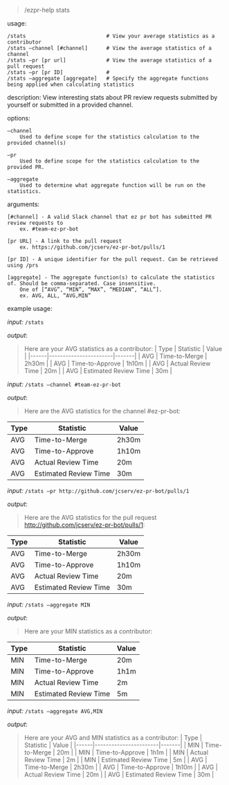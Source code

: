 > /ezpr-help stats

usage:

    /stats							# View your average statistics as a contributor
    /stats —channel [#channel]		# View the average statistics of a channel
    /stats —pr [pr url]				# View the average statistics of a pull request
    /stats —pr [pr ID]				#
    /stats —aggregate [aggregate]	# Specify the aggregate functions being applied when calculating statistics

description: View interesting stats about PR review requests submitted by yourself or submitted in a provided channel.

options:

    —channel
    	Used to define scope for the statistics calculation to the provided channel(s)

    —pr
    	Used to define scope for the statistics calculation to the provided PR.

    —aggregate
    	Used to determine what aggregate function will be run on the statistics.

arguments:

    [#channel] - A valid Slack channel that ez pr bot has submitted PR review requests to
    	ex. #team-ez-pr-bot

    [pr URL] - A link to the pull request
    	ex. https://github.com/jcserv/ez-pr-bot/pulls/1

    [pr ID] - A unique identifier for the pull request. Can be retrieved using /prs

    [aggregate] - The aggregate function(s) to calculate the statistics of. Should be comma-separated. Case insensitive.
    	One of [“AVG”, “MIN”, “MAX”, “MEDIAN”, “ALL”].
    	ex. AVG, ALL, “AVG,MIN”

example usage:

_input:_ `/stats`

_output_:

> Here are your AVG statistics as a contributor:
> | Type | Statistic | Value |
> |------|-----------------------|-------|
> | AVG | Time-to-Merge | 2h30m |
> | AVG | Time-to-Approve | 1h10m |
> | AVG | Actual Review Time | 20m |
> | AVG | Estimated Review Time | 30m |

_input:_ `/stats —channel #team-ez-pr-bot`

_output_:

> Here are the AVG statistics for the channel #ez-pr-bot:

| Type | Statistic             | Value |
| ---- | --------------------- | ----- |
| AVG  | Time-to-Merge         | 2h30m |
| AVG  | Time-to-Approve       | 1h10m |
| AVG  | Actual Review Time    | 20m   |
| AVG  | Estimated Review Time | 30m   |

_input:_ `/stats —pr http://github.com/jcserv/ez-pr-bot/pulls/1`

_output_:

> Here are the AVG statistics for the pull request http://github.com/jcserv/ez-pr-bot/pulls/1:

| Type | Statistic             | Value |
| ---- | --------------------- | ----- |
| AVG  | Time-to-Merge         | 2h30m |
| AVG  | Time-to-Approve       | 1h10m |
| AVG  | Actual Review Time    | 20m   |
| AVG  | Estimated Review Time | 30m   |

_input:_ `/stats —aggregate MIN`

_output_:

> Here are your MIN statistics as a contributor:

| Type | Statistic             | Value |
| ---- | --------------------- | ----- |
| MIN  | Time-to-Merge         | 20m   |
| MIN  | Time-to-Approve       | 1h1m  |
| MIN  | Actual Review Time    | 2m    |
| MIN  | Estimated Review Time | 5m    |

_input:_ `/stats —aggregate AVG,MIN`

_output_:

> Here are your AVG and MIN statistics as a contributor:
> | Type | Statistic | Value |
> |------|-----------------------|-------|
> | MIN | Time-to-Merge | 20m |
> | MIN | Time-to-Approve | 1h1m |
> | MIN | Actual Review Time | 2m |
> | MIN | Estimated Review Time | 5m |
> | AVG | Time-to-Merge | 2h30m |
> | AVG | Time-to-Approve | 1h10m |
> | AVG | Actual Review Time | 20m |
> | AVG | Estimated Review Time | 30m |

